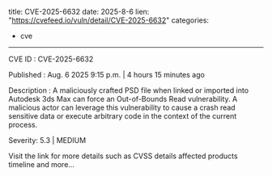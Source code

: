  
title: CVE-2025-6632
date: 2025-8-6
lien: "https://cvefeed.io/vuln/detail/CVE-2025-6632"
categories:
  - cve
---

CVE ID : CVE-2025-6632

Published :  Aug. 6
2025
9:15 p.m. | 4 hours
15 minutes ago

Description : A maliciously crafted PSD file
when linked or imported into Autodesk 3ds Max
can force an Out-of-Bounds Read vulnerability. A malicious actor can leverage this vulnerability to cause a crash
read sensitive data
or execute arbitrary code in the context of the current process.

Severity: 5.3 | MEDIUM

Visit the link for more details
such as CVSS details
affected products
timeline
and more...
